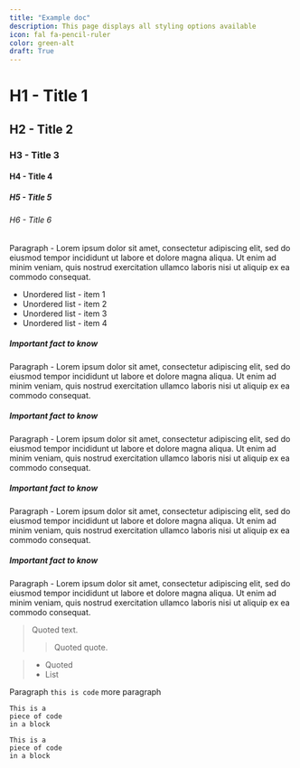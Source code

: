 ```yaml
---
title: "Example doc"
description: This page displays all styling options available
icon: fal fa-pencil-ruler
color: green-alt
draft: True
---
```



# H1 - Title 1

## H2 - Title 2

### H3 - Title 3

#### H4 - Title 4

##### H5 - Title 5

###### H6 - Title 6

Paragraph - Lorem ipsum dolor sit amet, consectetur adipiscing elit, sed do eiusmod tempor incididunt ut labore et dolore magna aliqua. Ut enim ad minim veniam, quis nostrud exercitation ullamco laboris nisi ut aliquip ex ea commodo consequat.

* Unordered list - item 1
* Unordered list - item 2
* Unordered list - item 3
* Unordered list - item 4

<div class="block-info blue">
	<h5><i class="far fa-info-circle"></i>Important fact to know</h5>
	<p>Paragraph - Lorem ipsum dolor sit amet, consectetur adipiscing elit, sed do eiusmod tempor incididunt ut labore et dolore magna aliqua. Ut enim ad minim veniam, quis nostrud exercitation ullamco laboris nisi ut aliquip ex ea commodo consequat.</p>
</div>

<div class="block-info pink">
	<h5><i class="far fa-exclamation-circle"></i>Important fact to know</h5>
	<p>Paragraph - Lorem ipsum dolor sit amet, consectetur adipiscing elit, sed do eiusmod tempor incididunt ut labore et dolore magna aliqua. Ut enim ad minim veniam, quis nostrud exercitation ullamco laboris nisi ut aliquip ex ea commodo consequat.</p>
</div>

<div class="block-info yellow">
	<h5><i class="far fa-exclamation-triangle"></i>Important fact to know</h5>
	<p>Paragraph - Lorem ipsum dolor sit amet, consectetur adipiscing elit, sed do eiusmod tempor incididunt ut labore et dolore magna aliqua. Ut enim ad minim veniam, quis nostrud exercitation ullamco laboris nisi ut aliquip ex ea commodo consequat.</p>
</div>

<div class="block-info green">
	<h5><i class="far fa-check-circle"></i>Important fact to know</h5>
	<p>Paragraph - Lorem ipsum dolor sit amet, consectetur adipiscing elit, sed do eiusmod tempor incididunt ut labore et dolore magna aliqua. Ut enim ad minim veniam, quis nostrud exercitation ullamco laboris nisi ut aliquip ex ea commodo consequat.</p>
</div>

> Quoted text.
> > Quoted quote.

> * Quoted 
> * List


Paragraph `this is code` more paragraph

~~~~
This is a 
piece of code 
in a block
~~~~

```
This is a 
piece of code 
in a block
```